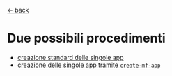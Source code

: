 [← back](..\README.md)

# Due possibili procedimenti
- [creazione standard delle singole app](module-federation-standard.md)
- [creazione delle singole app tramite `create-mf-app`](module-federation-create-mf-app.md)
